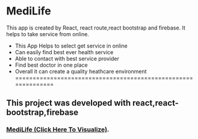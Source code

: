 # MediLife
This app is created by React, react route,react bootstrap and firebase. It helps to take service from online.

* This App Helps to select get service in online 
* Can easily find best ever health service
* Able to contact with best service provider
* Find best doctor in one place  
* Overall it can create a quality heathcare environment <br/>
============================================================== <br/>
## This project was developed with react,react-bootstrap,firebase
### [MediLife (Click Here To Visualize)](https://react-medi-life-70dbd.web.app/).